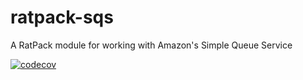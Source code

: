 # ratpack-sqs
A RatPack module for working with Amazon's Simple Queue Service

[![codecov](https://codecov.io/gh/SmartThingsOSS/ratpack-sqs/branch/master/graph/badge.svg)](https://codecov.io/gh/SmartThingsOSS/ratpack-sqs)
